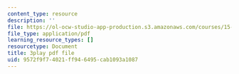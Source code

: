 ```yaml
---
content_type: resource
description: ''
file: https://ol-ocw-studio-app-production.s3.amazonaws.com/courses/15-031j-energy-decisions-markets-and-policies-spring-2012/9572f9f74021ff946495cab1093a1087_2wGduvHRck4.pdf
file_type: application/pdf
learning_resource_types: []
resourcetype: Document
title: 3play pdf file
uid: 9572f9f7-4021-ff94-6495-cab1093a1087
---
```

